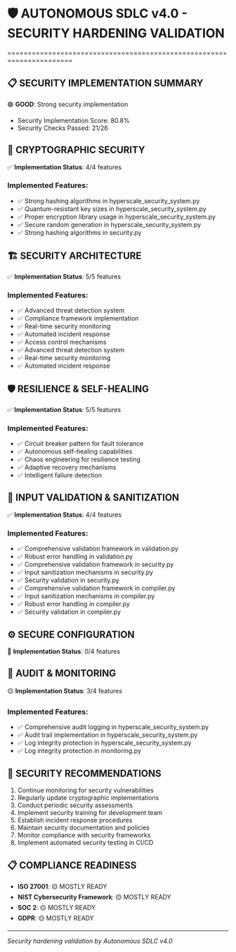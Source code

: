 # 🛡️  AUTONOMOUS SDLC v4.0 - SECURITY HARDENING VALIDATION
======================================================================

## 📋 SECURITY IMPLEMENTATION SUMMARY

🟢 **GOOD**: Strong security implementation
- Security Implementation Score: 80.8%
- Security Checks Passed: 21/26

## 🔐 CRYPTOGRAPHIC SECURITY

✅ **Implementation Status**: 4/4 features

### Implemented Features:
- ✅ Strong hashing algorithms in hyperscale_security_system.py
- ✅ Quantum-resistant key sizes in hyperscale_security_system.py
- ✅ Proper encryption library usage in hyperscale_security_system.py
- ✅ Secure random generation in hyperscale_security_system.py
- ✅ Strong hashing algorithms in security.py

## 🏗️  SECURITY ARCHITECTURE

✅ **Implementation Status**: 5/5 features

### Implemented Features:
- ✅ Advanced threat detection system
- ✅ Compliance framework implementation
- ✅ Real-time security monitoring
- ✅ Automated incident response
- ✅ Access control mechanisms
- ✅ Advanced threat detection system
- ✅ Real-time security monitoring
- ✅ Automated incident response

## 🛡️  RESILIENCE & SELF-HEALING

✅ **Implementation Status**: 5/5 features

### Implemented Features:
- ✅ Circuit breaker pattern for fault tolerance
- ✅ Autonomous self-healing capabilities
- ✅ Chaos engineering for resilience testing
- ✅ Adaptive recovery mechanisms
- ✅ Intelligent failure detection

## 🧹 INPUT VALIDATION & SANITIZATION

✅ **Implementation Status**: 4/4 features

### Implemented Features:
- ✅ Comprehensive validation framework in validation.py
- ✅ Robust error handling in validation.py
- ✅ Comprehensive validation framework in security.py
- ✅ Input sanitization mechanisms in security.py
- ✅ Security validation in security.py
- ✅ Comprehensive validation framework in compiler.py
- ✅ Input sanitization mechanisms in compiler.py
- ✅ Robust error handling in compiler.py
- ✅ Security validation in compiler.py

## ⚙️  SECURE CONFIGURATION

🔴 **Implementation Status**: 0/4 features

## 📝 AUDIT & MONITORING

🟡 **Implementation Status**: 3/4 features

### Implemented Features:
- ✅ Comprehensive audit logging in hyperscale_security_system.py
- ✅ Audit trail implementation in hyperscale_security_system.py
- ✅ Log integrity protection in hyperscale_security_system.py
- ✅ Log integrity protection in monitoring.py

## 🎯 SECURITY RECOMMENDATIONS

1. Continue monitoring for security vulnerabilities
2. Regularly update cryptographic implementations
3. Conduct periodic security assessments
4. Implement security training for development team
5. Establish incident response procedures
6. Maintain security documentation and policies
7. Monitor compliance with security frameworks
8. Implement automated security testing in CI/CD

## 📋 COMPLIANCE READINESS

- **ISO 27001**: 🟡 MOSTLY READY
- **NIST Cybersecurity Framework**: 🟡 MOSTLY READY
- **SOC 2**: 🟡 MOSTLY READY
- **GDPR**: 🟡 MOSTLY READY

---
*Security hardening validation by Autonomous SDLC v4.0*